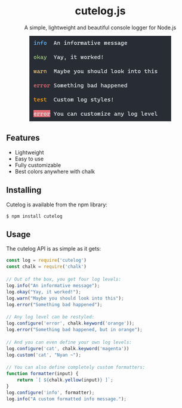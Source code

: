 <p align="center">
  <h1 align="center">cutelog.js</h1>
  <p align="center">A simple, lightweight and beautiful console logger for Node.js</p>
</p>

<p align="center">
    <img src="img/screenshot.png">
</p>

## Features
- Lightweight
- Easy to use
- Fully customizable
- Best colors anywhere with chalk

## Installing
Cutelog is available from the npm library:
```
$ npm install cutelog
```

## Usage
The cutelog API is as simple as it gets:
```javascript
const log = require('cutelog')
const chalk = require('chalk')

// Out of the box, you get four log levels:
log.info("An informative message");
log.okay("Yay, it worked!");
log.warn("Maybe you should look into this");
log.error("Something bad happened");

// Any log level can be restyled:
log.configure('error', chalk.keyword('orange'));
log.error("Something bad happened, but in orange");

// And you can even define your own log levels:
log.configure('cat', chalk.keyword('magenta'))
log.custom('cat', "Nyan ~");

// You can also define completely custom formatters:
function formatter(input) {
    return `[ ${chalk.yellow(input)} ]`;
}
log.configure('info', formatter);
log.info("A custom formatted info message.");
```